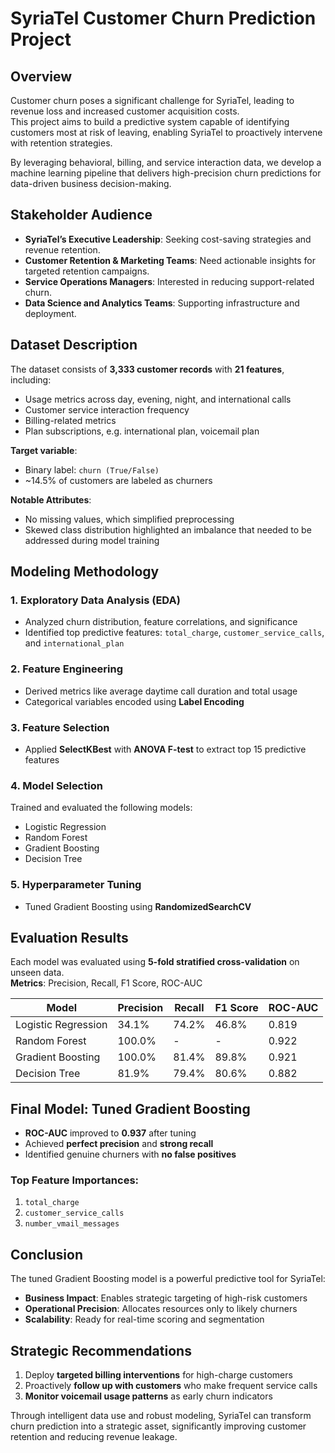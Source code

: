 # SyriaTel Customer Churn Prediction Project

##  Overview

Customer churn poses a significant challenge for SyriaTel, leading to revenue loss and increased customer acquisition costs.  
This project aims to build a predictive system capable of identifying customers most at risk of leaving, enabling SyriaTel to proactively intervene with retention strategies.

By leveraging behavioral, billing, and service interaction data, we develop a machine learning pipeline that delivers high-precision churn predictions for data-driven business decision-making.



##  Stakeholder Audience

- **SyriaTel’s Executive Leadership**: Seeking cost-saving strategies and revenue retention.  
- **Customer Retention & Marketing Teams**: Need actionable insights for targeted retention campaigns.  
- **Service Operations Managers**: Interested in reducing support-related churn.  
- **Data Science and Analytics Teams**: Supporting infrastructure and deployment.  



##  Dataset Description

The dataset consists of **3,333 customer records** with **21 features**, including:

- Usage metrics across day, evening, night, and international calls  
- Customer service interaction frequency  
- Billing-related metrics  
- Plan subscriptions, e.g. international plan, voicemail plan  

**Target variable**:  
- Binary label: `churn (True/False)`  
- ~14.5% of customers are labeled as churners  

**Notable Attributes**:
- No missing values, which simplified preprocessing  
- Skewed class distribution highlighted an imbalance that needed to be addressed during model training  



##  Modeling Methodology

### 1. Exploratory Data Analysis (EDA)
- Analyzed churn distribution, feature correlations, and significance  
- Identified top predictive features: `total_charge`, `customer_service_calls`, and `international_plan`  

### 2. Feature Engineering
- Derived metrics like average daytime call duration and total usage  
- Categorical variables encoded using **Label Encoding**

### 3. Feature Selection
- Applied **SelectKBest** with **ANOVA F-test** to extract top 15 predictive features  

### 4. Model Selection
Trained and evaluated the following models:

- Logistic Regression  
- Random Forest  
- Gradient Boosting  
- Decision Tree  

### 5. Hyperparameter Tuning
- Tuned Gradient Boosting using **RandomizedSearchCV**



##  Evaluation Results

Each model was evaluated using **5-fold stratified cross-validation** on unseen data.  
**Metrics**: Precision, Recall, F1 Score, ROC-AUC

| Model              | Precision | Recall | F1 Score | ROC-AUC |
|-------------------|-----------|--------|----------|---------|
| Logistic Regression | 34.1%   | 74.2%  | 46.8%    | 0.819   |
| Random Forest       | 100.0%  | -      | -        | 0.922   |
| Gradient Boosting   | 100.0%  | 81.4%  | 89.8%    | 0.921   |
| Decision Tree       | 81.9%   | 79.4%  | 80.6%    | 0.882   |



##  Final Model: Tuned Gradient Boosting

- **ROC-AUC** improved to **0.937** after tuning  
- Achieved **perfect precision** and **strong recall**  
- Identified genuine churners with **no false positives**

###  Top Feature Importances:
1. `total_charge`  
2. `customer_service_calls`  
3. `number_vmail_messages`  



##  Conclusion

The tuned Gradient Boosting model is a powerful predictive tool for SyriaTel:

- **Business Impact**: Enables strategic targeting of high-risk customers  
- **Operational Precision**: Allocates resources only to likely churners  
- **Scalability**: Ready for real-time scoring and segmentation  



##  Strategic Recommendations

1. Deploy **targeted billing interventions** for high-charge customers  
2. Proactively **follow up with customers** who make frequent service calls  
3. **Monitor voicemail usage patterns** as early churn indicators  

Through intelligent data use and robust modeling, SyriaTel can transform churn prediction into a strategic asset, significantly improving customer retention and reducing revenue leakage.
